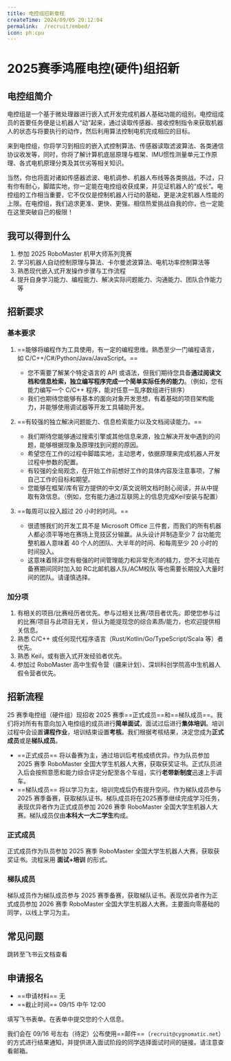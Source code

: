```yaml
---
title: 电控组招新章程
createTime: 2024/09/05 20:12:04
permalink:  /recruit/embed/ 
icon: ph:cpu
---
```


# 2025赛季鸿雁电控(硬件)组招新

## 电控组简介

电控组是一个基于微处理器进行嵌入式开发完成机器人基础功能的组别。电控组成员的首要任务便是让机器人“动”起来，通过读取传感器、接收控制指令来获取机器人的状态与将要执行的动作，然后利用算法控制电机完成相应的目标。

来到电控组，你将学习到相应的嵌入式控制算法、传感器读取滤波算法、各类通信协议收发等，同时，你将了解计算机底层原理与框架、IMU惯性测量单元工作原理、各式电机原理分类及其优劣等相关知识。

当然，你也将面对诸如传感器滤波、电机调参、机器人布线等各类挑战。不过，只有你有耐心，脚踏实地，你一定能在电控组收获成果，并见证机器人的“成长”。电控组的工作相当重要，它不仅仅是控制机器人行动的基础，更是决定机器人性能的上限。在电控组，我们追求更准、更快、更强。相信热爱挑战自我的你，也一定能在这里突破自己的极限！

## 我可以得到什么

1. 参加 2025 RoboMaster 机甲大师系列竞赛
2. 学习机器人自动控制原理与算法、卡尔曼滤波算法、电机功率控制算法等
3. 熟悉现代嵌入式开发操作步骤与工作流程
4. 提升自身学习能力、编程能力、解决实际问题能力、沟通能力、团队合作能力等

## 招新要求

### 基本要求

1. ==能够将编程作为工具使用，有一定的编程思维。熟悉至少一门编程语言，如 C/C++/C#/Python/Java/JavaScript。==

   - 您不需要了解某个特定语言的 API 或语法，但我们期待您具备**通过阅读文档和信息检索，独立编写程序完成一个简单实际任务的能力**。（例如，您有能力编写一个 C/C++ 程序，能对任意一乱序数组进行排序）
   - 我们也期待您能够有基本的面向对象开发思想，有着基础的项目架构能力，并能够使用调试器等开发工具辅助开发。

2. ==有较强的独立解决问题能力、信息检索能力以及文档阅读能力。==

   - 我们期待您能够通过搜索引擎或其他信息来源，独立解决开发中遇到的问题，能够根据现象及原理找到问题的原因。
   - 希望您在工作的过程中脚踏实地，主动思考，依据原理来完成机器人开发过程中参数的配置。
   - 有较强的全局观念，在开始工作前想好工作的具体内容及注意事项，了解自己工作的目标和期望。
   - 您能够在框架/库有官方提供的中文/英文说明文档时耐心阅读，并从中提取有效信息。（例如，您有能力通过互联网上的信息完成Keil安装与配置）

3. ==每周可以投入超过 20 小时的时间。==

   - 很遗憾我们的开发工具不是 Microsoft Office 三件套，而我们的所有机器人都必须平等地在赛场上竞技区分输赢。从头设计并制造至少 7 台功能完整机器人意味着 40 个人的团队、大半年的时间、和每周至少 20 小时的时间投入。
   - 这意味着除非您有极强的时间管理能力和非常充沛的精力，您不太可能在备赛期间同时加入如 RC北邮机器人队/ACM校队 等也需要长期投入大量时间的团队。请谨慎选择。

### 加分项

1. 有相关的项目/比赛经历者优先。参与过相关比赛/项目者优先。即使您参与过的比赛/项目与此项目无关，但认为能提现您的综合素质/能力，也欢迎提供相关信息。
2. 熟悉 C/C++ 或任何现代程序语言（Rust/Kotlin/Go/TypeScript/Scala 等）者优先。
3. 熟悉 Keil，或有嵌入式开发经验者优先。
4. 参加过 RoboMaster 高中生假令营（疆来计划）、深圳科创学院高中生机器人假令营者优先。

## 招新流程

25 赛季电控组（硬件组）现招收 2025 赛季==正式成员==和==梯队成员==。我们将对所有有意向加入电控组的成员进行**简单面试**，面试过后进行**集体培训**。培训过程中会设置**课程作业**，培训结束设置**考核**。我们根据考核结果，决定您成为**正式成员**或是**梯队成员**。

- ==正式成员== 将以备赛为主，通过培训后考核成绩优异。作为队员参加 2025 赛季 RoboMaster 全国大学生机器人大赛，获取获奖证书。正式队员进入后会按照意愿和能力综合评定分配至各个车组，实行**老带新制度**迅速上手调车。
- ==梯队成员== 将以学习为主，培训完成后仍有提升空间。作为梯队成员参与 2025 赛季备赛，获取梯队证书。梯队成员将在2025赛季继续完成学习任务，表现优异者作为正式成员参加 2026 赛季 RoboMaster 全国大学生机器人大赛。梯队成员仅由**本科大一大二学生**构成。

### 正式成员

正式成员作为队员参加 2025 赛季 RoboMaster 全国大学生机器人大赛，获取获奖证书。流程采用 **面试+培训** 的形式。

<!-- | 项目             | 时间                         |
| ---------------- | ---------------------------- |
| 招新推送         | 09/06                        |
| 面试             | 09/18-09/19                  |
| 线下集训         | 9下旬-10月初（两周）         |
| 考核             | 10月中旬，决定分流方向为正式 |
| 试用期（老带新） | 10月初-11月（一个月）        |
| 正式成员入队仪式 | 11月（待定）                 | -->

### 梯队成员

梯队成员作为梯队成员参与 2025 赛季备赛，获取梯队证书。表现优异者作为正式成员参加 2026 赛季 RoboMaster 全国大学生机器人大赛。主要面向零基础的同学，以线上学习为主。

<!-- | 项目             | 时间                         |
| ---------------- | ---------------------------- |
| 招新推送         | 09/06                        |
| 面试             | 09/18-09/19                  |
| 线下集训         | 9下旬-10月初（两周）         |
| 考核             | 10月中旬，决定分流方向为梯队 |
| 参与少量备赛任务 | 寒假后                       | -->

## 常见问题

<LinkCard title="电控组 FAQ" icon="ph:question" href="https://cygnomatic.feishu.cn/sheets/Q7EUsFNjFhtXzWt9o5fcJZKAnCb?sheet=h61p3y">
跳转至飞书云文档查看
</LinkCard>

## 申请报名

- ==申请材料== 无
- ==截止时间== 09/15 中午 12:00

<LinkCard title="提交申请" icon="ph:hand" href="https://cygnomatic.feishu.cn/share/base/form/shrcncmiqDfeUoq0R55sMT2Mojf">
填写飞书表单。在表单中提交您的个人信息。
</LinkCard>

我们会在 09/16 号左右（待定）公布使用==邮件==（`recruit@cygnomatic.net`）的方式进行结果通知，并提供进入面试阶段的同学选择面试时间的链接。请注意查看邮箱。

